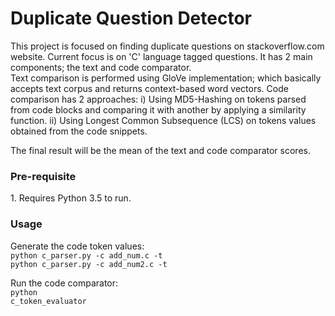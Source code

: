 <h1>Duplicate Question Detector</h1>

This project is focused on finding duplicate questions on stackoverflow.com website. Current focus is on 'C' language tagged questions.
It has 2 main components; the text and code comparator.<br>
Text comparison is performed using GloVe implementation; which basically accepts text corpus and returns context-based word vectors.
Code comparison has 2 approaches:
  i) Using MD5-Hashing on tokens parsed from code blocks and comparing it with another by applying a similarity function.
  ii) Using Longest Common Subsequence (LCS) on tokens values obtained from the code snippets.
  
The final result will be the mean of the text and code comparator scores.

<h3>Pre-requisite</h3>
1. Requires Python 3.5 to run.<br>


<h3>Usage</h3>
Generate the code token values:<br>
<code>python c_parser.py -c add_num.c -t</code><br>
<code>python c_parser.py -c add_num2.c -t</code>

Run the code comparator:<br>
<code>python c_token_evaluator</code>
